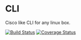 # CLI

Cisco like CLI for any linux box.

[![Build Status](https://travis-ci.org/DevNaga/CLI.svg?branch=master)](https://travis-ci.org/DevNaga/CLI) [![Coverage Status](https://coveralls.io/repos/github/DevNaga/CLI/badge.svg?branch=master)](https://coveralls.io/github/DevNaga/CLI?branch=master)
